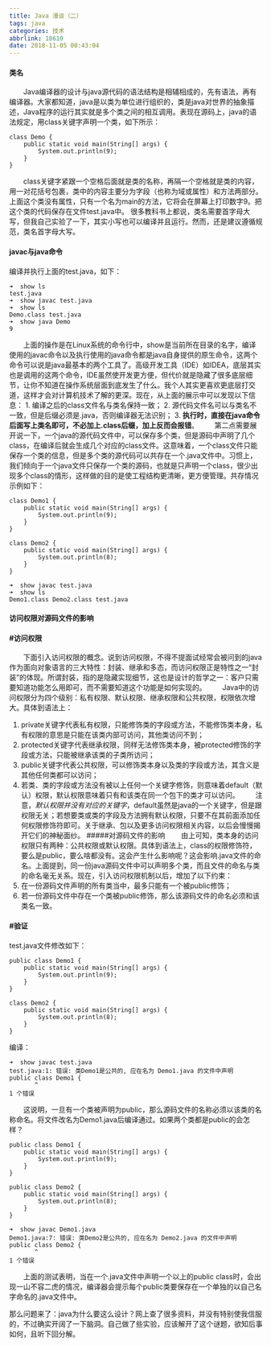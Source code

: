 ```yaml
---
title: Java 漫谈（二）
tags: java
categories: 技术
abbrlink: 18610
date: 2018-11-05 00:43:04
---
```

#### 类名
&ensp;&ensp;&ensp;&ensp;Java编译器的设计与java源代码的语法结构是相辅相成的，先有语法，再有编译器。大家都知道，java是以类为单位进行组织的，类是java对世界的抽象描述，Java程序的运行其实就是多个类之间的相互调用。表现在源码上，java的语法规定，用class关键字声明一个类，如下所示：
```
class Demo {
    public static void main(String[] args) {
        System.out.println(9);
    }
}
```
&ensp;&ensp;&ensp;&ensp;class关键字紧跟一个空格后面就是类的名称，再隔一个空格就是类的内容，用一对花括号包裹，类中的内容主要分为字段（也称为域或属性）和方法两部分。上面这个类没有属性，只有一个名为main的方法，它将会在屏幕上打印数字9。把这个类的代码保存在文件test.java中。
很多教科书上都说，类名需要首字母大写，但我自己实验了一下，其实小写也可以编译并且运行。然而，还是建议遵循规范，类名首字母大写。

<!-- more -->

#### javac与java命令
编译并执行上面的test.java，如下：
```
➜  show ls
test.java
➜  show javac test.java
➜  show ls
Demo.class test.java
➜  show java Demo
9
```
&ensp;&ensp;&ensp;&ensp;上面的操作是在Linux系统的命令行中，show是当前所在目录的名字，编译使用的javac命令以及执行使用的java命令都是java自身提供的原生命令，这两个命令可以说是java最基本的两个工具了。高级开发工具（IDE）如IDEA，底层其实也是调用的这两个命令，IDE虽然使开发更方便，但代价就是隐藏了很多底层细节，让你不知道在操作系统层面到底发生了什么。我个人其实更喜欢更底层打交道，这样才会对计算机技术了解的更深。现在，从上面的展示中可以发现以下信息：
	1. 编译之后的class文件名与类名保持一致；
	2. 源代码文件名可以与类名不一致，但是后缀必须是.java，否则编译器无法识别；
	3. **执行时，直接在java命令后面写上类名即可，不必加上.class后缀，加上反而会报错**。
&ensp;&ensp;&ensp;&ensp;第二点需要展开说一下，一个java的源代码文件中，可以保存多个类，但是源码中声明了几个class，在编译后就会生成几个对应的class文件。这意味着，一个class文件只能保存一个类的信息，但是多个类的源代码可以共存在一个.java文件中。习惯上，我们倾向于一个java文件只保存一个类的源码，也就是只声明一个class，很少出现多个class的情形，这样做的目的是使工程结构更清晰，更方便管理。共存情况示例如下：
```
class Demo1 {
    public static void main(String[] args) {
        System.out.println(9);
    }
}

class Demo2 {
    public static void main(String[] args) {
        System.out.println(8);
    }
}
```
```
➜  show javac test.java
➜  show ls
Demo1.class Demo2.class test.java
```
#### 访问权限对源码文件的影响
#### #访问权限
&ensp;&ensp;&ensp;&ensp;下面引入访问权限的概念。说到访问权限，不得不提面试经常会被问到的java作为面向对象语言的三大特性：封装、继承和多态，而访问权限正是特性之一“封装”的体现。所谓封装，指的是隐藏实现细节，这也是设计的哲学之一：客户只需要知道功能怎么用即可，而不需要知道这个功能是如何实现的。
&ensp;&ensp;&ensp;&ensp;Java中的访问权限分为四个级别：私有权限、默认权限、继承权限和公共权限，权限依次增大。具体到语法上：
1. private关键字代表私有权限，只能修饰类的字段或方法，不能修饰类本身，私有权限的意思是只能在该类内部可访问，其他类访问不到；
2. protected关键字代表继承权限，同样无法修饰类本身，被protected修饰的字段或方法，只能被继承该类的子类所访问；
3. public关键字代表公共权限，可以修饰类本身以及类的字段或方法，其含义是其他任何类都可以访问；
4. 若类、类的字段或方法没有被以上任何一个关键字修饰，则意味着default（默认）权限，默认权限意味着只有和该类在同一个包下的类才可以访问。
&ensp;&ensp;&ensp;&ensp;注意，*默认权限并没有对应的关键字*，default虽然是java的一个关键字，但是跟权限无关；若想要类或类的字段及方法拥有默认权限，只要不在其前面添加任何权限修饰符即可。关于继承、包以及更多访问权限相关内容，以后会慢慢揭开它们的神秘面纱。
#####对源码文件的影响
&ensp;&ensp;&ensp;&ensp;由上可知，类本身的访问权限只有两种：公共权限或默认权限。具体到语法上，class的权限修饰符，要么是public，要么啥都没有。这会产生什么影响呢？这会影响.java文件的命名。上面提到，同一份java源码文件中可以声明多个类，而且文件的命名与类的命名毫无关系。现在，引入访问权限机制以后，增加了以下约束：
1. 在一份源码文件声明的所有类当中，最多只能有一个被public修饰；
2. 若一份源码文件中存在一个类被public修饰，那么该源码文件的命名必须和该类名一致。
#### #验证
test.java文件修改如下：
```
public class Demo1 {
    public static void main(String[] args) {
        System.out.println(9);
    }
}

class Demo2 {
    public static void main(String[] args) {
        System.out.println(8);
    }
}
```
编译：
```
➜  show javac test.java
test.java:1: 错误: 类Demo1是公共的, 应在名为 Demo1.java 的文件中声明
public class Demo1 {
       ^
1 个错误
```
&ensp;&ensp;&ensp;&ensp;这说明，一旦有一个类被声明为public，那么源码文件的名称必须以该类的名称命名。将文件改名为Demo1.java后编译通过。如果两个类都是public的会怎样？

```
public class Demo1 { 
    public static void main(String[] args) {
        System.out.println(9);
    }
}

public class Demo2 {
    public static void main(String[] args) {
        System.out.println(8);
    }
}
```
```
➜  show javac Demo1.java
Demo1.java:7: 错误: 类Demo2是公共的, 应在名为 Demo2.java 的文件中声明
public class Demo2 {
       ^
1 个错误
```
&ensp;&ensp;&ensp;&ensp;上面的测试表明，当在一个.java文件中声明一个以上的public class时，会出现一山不容二虎的情况，编译器会提示每个public类要保存在一个单独的以自己名字命名的.java文件中。

那么问题来了：java为什么要这么设计？网上查了很多资料，并没有特别使我信服的，不过确实开阔了一下脑洞。自己做了些实验，应该解开了这个谜题，欲知后事如何，且听下回分解。
